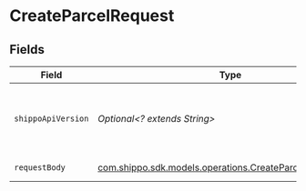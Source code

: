# CreateParcelRequest


## Fields

| Field                                                                                                          | Type                                                                                                           | Required                                                                                                       | Description                                                                                                    | Example                                                                                                        |
| -------------------------------------------------------------------------------------------------------------- | -------------------------------------------------------------------------------------------------------------- | -------------------------------------------------------------------------------------------------------------- | -------------------------------------------------------------------------------------------------------------- | -------------------------------------------------------------------------------------------------------------- |
| `shippoApiVersion`                                                                                             | *Optional<? extends String>*                                                                                   | :heavy_minus_sign:                                                                                             | String used to pick a non-default API version to use                                                           | 2018-02-08                                                                                                     |
| `requestBody`                                                                                                  | [com.shippo.sdk.models.operations.CreateParcelRequestBody](../../models/operations/CreateParcelRequestBody.md) | :heavy_check_mark:                                                                                             | Parcel details.                                                                                                |                                                                                                                |